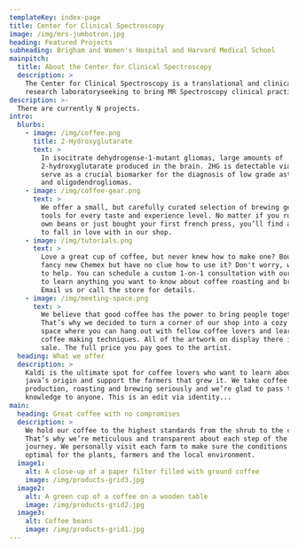 ```yaml
---
templateKey: index-page
title: Center for Clinical Spectroscopy
image: /img/mrs-jumbotron.jpg
heading: Featured Projects
subheading: Brigham and Women's Hospital and Harvard Medical School
mainpitch:
  title: About the Center for Clinical Spectroscopy
  description: >
    The Center for Clinical Spectroscopy is a translational and clinical
    research laboratoryseeking to bring MR Spectroscopy clinical practice.
description: >-
  There are currently N projects.
intro:
  blurbs:
    - image: /img/coffee.png
      title: 2-Hydroxyglutarate
      text: >
        In isocitrate dehydrogense-1-mutant gliomas, large amounts of
        2-hydroxyglutarate produced in the brain. 2HG is detectable via MRS and can
        serve as a crucial biomarker for the diagnosis of low grade astrocytomas
        and oligodendrogliomas. 
    - image: /img/coffee-gear.png
      text: >
        We offer a small, but carefully curated selection of brewing gear and
        tools for every taste and experience level. No matter if you roast your
        own beans or just bought your first french press, you’ll find a gadget
        to fall in love with in our shop.
    - image: /img/tutorials.png
      text: >
        Love a great cup of coffee, but never knew how to make one? Bought a
        fancy new Chemex but have no clue how to use it? Don't worry, we’re here
        to help. You can schedule a custom 1-on-1 consultation with our baristas
        to learn anything you want to know about coffee roasting and brewing.
        Email us or call the store for details.
    - image: /img/meeting-space.png
      text: >
        We believe that good coffee has the power to bring people together.
        That’s why we decided to turn a corner of our shop into a cozy meeting
        space where you can hang out with fellow coffee lovers and learn about
        coffee making techniques. All of the artwork on display there is for
        sale. The full price you pay goes to the artist.
  heading: What we offer
  description: >
    Kaldi is the ultimate spot for coffee lovers who want to learn about their
    java’s origin and support the farmers that grew it. We take coffee
    production, roasting and brewing seriously and we’re glad to pass that
    knowledge to anyone. This is an edit via identity...
main:
  heading: Great coffee with no compromises
  description: >
    We hold our coffee to the highest standards from the shrub to the cup.
    That’s why we’re meticulous and transparent about each step of the coffee’s
    journey. We personally visit each farm to make sure the conditions are
    optimal for the plants, farmers and the local environment.
  image1:
    alt: A close-up of a paper filter filled with ground coffee
    image: /img/products-grid3.jpg
  image2:
    alt: A green cup of a coffee on a wooden table
    image: /img/products-grid2.jpg
  image3:
    alt: Coffee beans
    image: /img/products-grid1.jpg
---
```

